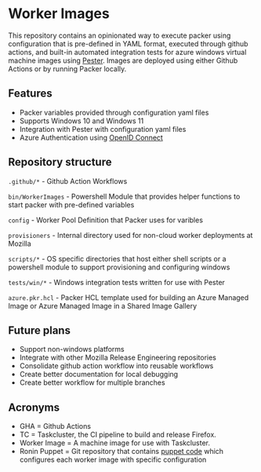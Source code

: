 # Worker Images

This repository contains an opinionated way to execute packer using configuration that is pre-defined in YAML format, executed through github actions, and built-in automated integration tests for azure windows virtual machine images using [Pester](https://pester.dev/). Images are deployed using either Github Actions or by running Packer locally. 

## Features

- Packer variables provided through configuration yaml files
- Supports Windows 10 and Windows 11
- Integration with Pester with configuration yaml files
- Azure Authentication using [OpenID Connect](https://docs.github.com/en/actions/security-for-github-actions/security-hardening-your-deployments/configuring-openid-connect-in-azure)

## Repository structure

`.github/*` - Github Action Workflows

`bin/WorkerImages` - Powershell Module that provides helper functions to start packer with pre-defined variables

`config` - Worker Pool Definition that Packer uses for varibles

`provisioners` - Internal directory used for non-cloud worker deployments at Mozilla

`scripts/*` - OS specific directories that host either shell scripts or a powershell module to support provisioning and configuring windows 

`tests/win/*` - Windows integration tests written for use with Pester 

`azure.pkr.hcl` - Packer HCL template used for building an Azure Managed Image or Azure Managed Image in a Shared Image Gallery

## Future plans

- Support non-windows platforms
- Integrate with other Mozilla Release Engineering repositories
- Consolidate github action workflow into reusable workflows
- Create better documentation for local debugging
- Create better workflow for multiple branches

## Acronyms

* GHA = Github Actions
* TC = Taskcluster, the CI pipeline to build and release Firefox.
* Worker Image = A machine image for use with Taskcluster.
* Ronin Puppet = Git repository that contains [puppet code](https://github.com/mozilla-platform-ops/ronin_puppet) which configures each worker image with specific configuration 
